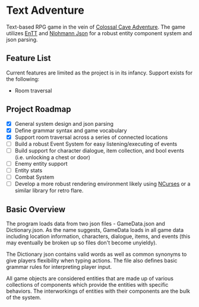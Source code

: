 # Text Adventure

Text-based RPG game in the vein of [Colossal Cave Adventure](https://en.wikipedia.org/wiki/Colossal_Cave_Adventure). The game utilizes [EnTT](https://github.com/skypjack/entt) and [Nlohmann Json](https://github.com/nlohmann/json) for a robust entity component system and json parsing. 
 
## Feature List

Current features are limited as the project is in its infancy. Support exists for the following: 
- Room traversal

## Project Roadmap
- [x] General system design and json parsing
- [x] Define grammar syntax and game vocabulary
- [x] Support room traversal across a series of connected locations
- [ ] Build a robust Event System for easy listening/executing of events
- [ ] Build support for character dialogue, item collection, and bool events (i.e. unlocking a chest or door)
- [ ] Enemy entity support
- [ ] Entity stats
- [ ] Combat System
- [ ] Develop a more robust rendering environment likely using [NCurses](https://en.wikipedia.org/wiki/Ncurses) or a similar library for retro flare.

## Basic Overview

The program loads data from two json files - GameData.json and Dictionary.json. As the name suggests, GameData loads in all game data including location information, characters, dialogue, items, and events (this may eventually be broken up so files don't become unyieldy).

The Dictionary json contains valid words as well as common synonyms to give players flexibility when typing actions. The file also defines basic grammar rules for interpreting player input. 

All game objects are considered entities that are made up of various collections of components which provide the entities with specific behaviors. The interworkings of entities with their components are the bulk of the system. 
